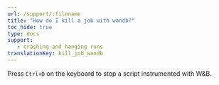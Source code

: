 ```yaml
---
url: /support/:filename
title: "How do I kill a job with wandb?"
toc_hide: true
type: docs
support:
   - crashing and hanging runs
translationKey: kill_job_wandb
---
```

Press `Ctrl+D` on the keyboard to stop a script instrumented with W&B.